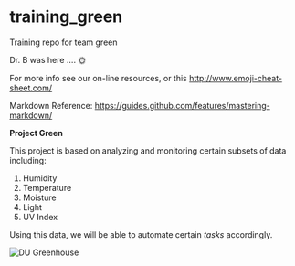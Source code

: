 # training_green
Training repo for team green

Dr. B was here .... :sun_with_face:

For more info see our on-line resources, or this http://www.emoji-cheat-sheet.com/

Markdown Reference: https://guides.github.com/features/mastering-markdown/

**Project Green**

This project is based on analyzing and monitoring certain subsets of data including:
1. Humidity
2. Temperature
3. Moisture
4. Light
5. UV Index

Using this data, we will be able to automate certain *tasks* accordingly.

![DU Greenhouse](http://newsroom.dom.edu/sites/newsroom.dom.edu/files/styles/large/public/kaleys.jpg?itok=Kj-7vdjN)